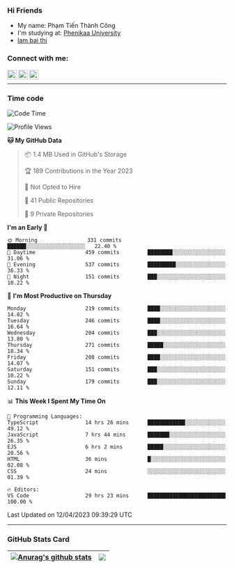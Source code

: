 ### Hi Friends

- My name: Phạm Tiến Thành Công
- I'm studying at: [Phenikaa University]
- [lam bai thi]


### Connect with me:
[<img align="left" alt="PhamTienThanhCong | Facebook" width="22px" src="https://upload.wikimedia.org/wikipedia/commons/thumb/1/16/Facebook-icon-1.png/640px-Facebook-icon-1.png" />][facebook]
[<img align="left" alt="PhamTienThanhCong | Zalo" width="22px" src="https://www.anphatpc.com.vn/template/anphat_2020v2/images/icon-zalo.jpg" />][zalo]
[<img align="left" alt="PhamTienThanhCong | LinkedIn" width="22px" src="https://cdn3.iconfinder.com/data/icons/inficons/512/linkedin.png" />][linkedin]

<br />

---

### Time code

<!--START_SECTION:waka-->
![Code Time](http://img.shields.io/badge/Code%20Time-1%2C005%20hrs%2049%20mins-blue)

![Profile Views](http://img.shields.io/badge/Profile%20Views-3-blue)

**🐱 My GitHub Data** 

> 📦 1.4 MB Used in GitHub's Storage 
 > 
> 🏆 189 Contributions in the Year 2023
 > 
> 🚫 Not Opted to Hire
 > 
> 📜 41 Public Repositories 
 > 
> 🔑 9 Private Repositories 
 > 
**I'm an Early 🐤** 

```text
🌞 Morning                331 commits         ██████░░░░░░░░░░░░░░░░░░░   22.40 % 
🌆 Daytime                459 commits         ████████░░░░░░░░░░░░░░░░░   31.06 % 
🌃 Evening                537 commits         █████████░░░░░░░░░░░░░░░░   36.33 % 
🌙 Night                  151 commits         ███░░░░░░░░░░░░░░░░░░░░░░   10.22 % 
```
📅 **I'm Most Productive on Thursday** 

```text
Monday                   219 commits         ████░░░░░░░░░░░░░░░░░░░░░   14.82 % 
Tuesday                  246 commits         ████░░░░░░░░░░░░░░░░░░░░░   16.64 % 
Wednesday                204 commits         ███░░░░░░░░░░░░░░░░░░░░░░   13.80 % 
Thursday                 271 commits         █████░░░░░░░░░░░░░░░░░░░░   18.34 % 
Friday                   208 commits         ████░░░░░░░░░░░░░░░░░░░░░   14.07 % 
Saturday                 151 commits         ███░░░░░░░░░░░░░░░░░░░░░░   10.22 % 
Sunday                   179 commits         ███░░░░░░░░░░░░░░░░░░░░░░   12.11 % 
```


📊 **This Week I Spent My Time On** 

```text
💬 Programming Languages: 
TypeScript               14 hrs 26 mins      ████████████░░░░░░░░░░░░░   49.12 % 
JavaScript               7 hrs 44 mins       ███████░░░░░░░░░░░░░░░░░░   26.35 % 
EJS                      6 hrs 2 mins        █████░░░░░░░░░░░░░░░░░░░░   20.56 % 
HTML                     36 mins             █░░░░░░░░░░░░░░░░░░░░░░░░   02.08 % 
CSS                      24 mins             ░░░░░░░░░░░░░░░░░░░░░░░░░   01.39 % 

🔥 Editors: 
VS Code                  29 hrs 23 mins      █████████████████████████   100.00 % 
```


 Last Updated on 12/04/2023 09:39:29 UTC
<!--END_SECTION:waka-->

---

### GitHub Stats Card

| <a href="https://github.com/phamtienthanhcong"><img align="center" src="https://github-readme-stats.vercel.app/api?username=PhamTienThanhCong&show_icons=true&include_all_commits=true&theme=buefy&hide_border=true&theme=ocean_dark" alt="Anurag's github stats" /></a> | <a href="https://github.com/phamtienthanhcong"><img align="center" src="https://github-readme-stats.vercel.app/api/top-langs/?username=PhamTienThanhCong&layout=compact&theme=buefy&hide_border=true&theme=ocean_dark" /></a> |
| ------------- | ------------- |

[Phenikaa University]: https://phenikaa-uni.edu.vn/vi
[facebook]: https://www.facebook.com/phamtienthanhcong
[linkedin]: https://linkedin.com/in/phamtienthanhcong
[zalo]: https://zalo.me/0396396332
[tiktok]: https://www.tiktok.com/@phamtienthanhcong
[web]: https://github.com/PhamTienThanhCong/web_dev
[min project]: https://github.com/PhamTienThanhCong/Project-Of-Web
[c and cpp]: https://github.com/PhamTienThanhCong/Code_C_and_Cpro
[python]: https://github.com/PhamTienThanhCong/Python_beginer
[lam bai thi]: https://qldtbeta.phenikaa-uni.edu.vn/lambaithi/Dangnhap.aspx
